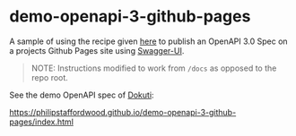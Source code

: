 # demo-openapi-3-github-pages

A sample of using the recipe given [here](https://github.com/peter-evans/swagger-github-pages) to publish an OpenAPI 3.0 Spec on a projects Github Pages site using [Swagger-UI](https://github.com/swagger-api/swagger-ui).

> NOTE: Instructions modified to work from `/docs` as opposed to the repo root.

See the demo OpenAPI spec of [Dokuti](https://github.com/GrindrodBank/dokuti):

https://philipstaffordwood.github.io/demo-openapi-3-github-pages/index.html
